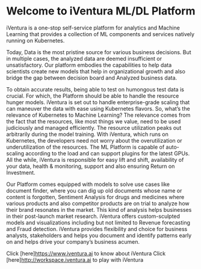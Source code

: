 # Welcome to iVentura ML/DL Platform

iVentura is a one-stop self-service platform for analytics and Machine Learning that provides a collection of ML components and services natively running on Kubernetes.

Today, Data is the most pristine source for various business decisions. But in multiple cases, the analyzed data are deemed insufficient or unsatisfactory. Our platform embodies the capabilities to help data scientists create new models that help in organizational growth and also bridge the gap between decision board and Analyzed business data.

To obtain accurate results, being able to test on humongous test data is crucial. For which, the Platform should be able to handle the resource hunger models. iVentura is set out to handle enterprise-grade scaling that can maneuver the data with ease using Kubernetes flavors. So, what’s the relevance of Kubernetes to Machine Learning? The relevance comes from the fact that the resources, like most things we value, need to be used judiciously and managed efficiently. The resource utilization peaks out arbitrarily during the model training. With iVentura, which runs on Kubernetes, the developers need not worry about the overutilization or underutilization of the resources. The ML Platform is capable of auto-scaling according to the load and can support plugins for the latest GPUs. All the while, iVentura is responsible for easy lift and shift, availability of your data, health & monitoring, support and also ensuring Return on Investment.

Our Platform comes equipped with models to solve use cases like document finder, where you can dig up old documents whose name or content is forgotten, Sentiment Analysis for drugs and medicines where various products and also competitor products are on trial to analyze how their brand resonates in the market. This kind of analysis helps businesses in their post-launch market research. iVentura offers custom-sculpted models and visualizations including but not limited to Revenue forecasting and Fraud detection. iVentura provides flexibility and choice for business analysts, stakeholders and helps you document and identify patterns early on and helps drive your company’s business acumen.


Click [here]https://www.iventura.ai to know about iVentura
Click [here]http://workspace.iventura.ai to play with iVentura
